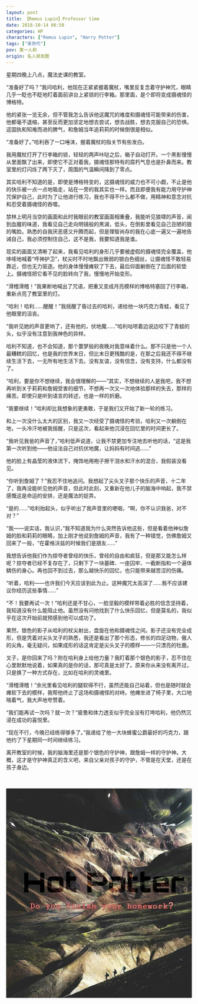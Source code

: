 ```yaml
---
layout: post
title: 【Remus Lupin】Professor time
date: 2018-10-14 06:50
categories: HP
characters: ["Remus Lupin", "Harry Potter"]
tags: ["亲世代"]
pov: 第一人称
origin: 名人朋友圈
---
```


星期四晚上八点，魔法史课的教室。

“准备好了吗？”我问哈利，他现在正紧紧握着魔杖，嘴里反复念着守护神咒，眼睛几乎一眨也不眨地盯着面前讲台上紧锁的行李箱。那里面，是个即将变成摄魂怪的博格特。

他的紧张一览无余，但不管我怎么告诉他这魔咒的难度和摄魂怪可能带来的伤害，他都毫不退缩，甚至反而更加坚定地想去尝试，想去战胜，想去克服自己的恐惧。这固执和知难而进的脾气，和詹姆当年追莉莉的时候倒很是相似。

“准备好了。”哈利吞了一口唾沫，握着魔杖的指关节有些发白。

我用魔杖打开了行李箱的锁，轻轻的两声咔哒之后，箱子自动打开。一个黑影慢慢从里面飘了出来，即使它不正对着我，摄魂怪那特有的腐朽气息也是扑鼻而来。教室里的灯闪烁了两下灭了，周围的气温瞬间降到了零点。

其实哈利不知道的是，即使是博格特变的，这摄魂怪的威力也不可小觑，不止是他的快乐被一点一点地吸走，站在一旁的我其实也一样。而且即便我有能力用守护神咒保护自己，此时为了让他进行练习，我也不得不什么都不做，用精神和意念对抗和忍受着摄魂怪的吞噬。

禁林上明月当空的画面和此时我眼前的教室画面相重叠，我能听见狼啸的声音，闻到血腥的味道，我看见自己走向明镜般的黑湖，低头，在倒影里看见自己丑陋的狼的嘴脸。熟悉的自我厌恶感又升腾而起，但是理智尚存的我在心底一遍又一遍地告诫自己，我必须控制住自己，这不是我，我要知道我是谁。

现实的画面又清晰了起来，我看见哈利的身形几乎要被虚假的摄魂怪完全覆盖，他哆嗦地喊着“呼神护卫”，杖尖时不时地飘出微弱的银白色细丝，让摄魂怪不敢轻易靠近，但也无力驱逐。他的身体慢慢瘫软了下去，最后仰面躺倒在了后面的软垫上。摄魂怪把它看不见的脸转向了我，慢慢地开始变形。

“滑稽滑稽！”我果断地喊出了咒语，把重又变成月亮模样的博格特塞回了行李箱，重新点亮了教室里的灯。

“哈利！哈利……醒醒！”我摇醒了昏过去的哈利，递给他一块巧克力青蛙，看见了他眼里的沮丧。

“我听见她的声音更响了，还有他的，伏地魔……”哈利咕哝着边说边咬下了青蛙的头，似乎没有注意到我神色的异样。

哈利不知道，也不会知道，那个噩梦般的夜晚对我意味着什么。那不只是他一个人最糟糕的回忆，也是我的世界末日，但比末日更残酷的是，在那之后我还不得不继续生活下去，一无所有地生活下去。没有友谊，没有信念，没有支持，什么都没有了。

“哈利，要是你不想继续，我会很理解的——”其实，不想继续的人是我吧，我不想再听到关于莉莉和詹姆受害的细节，不想再一次又一次地体验那样的失去，那样的痛苦。即使只是听到语言的转述，也是一样的折磨。

“我要继续！”哈利却比我想象的更勇敢，于是我们又开始了新一轮的练习。

和上一次没什么太大的区别，我又一次经受了摄魂怪的考验，哈利又一次躺倒在地，一头冷汗地被我摇醒，只是这次，看起来他沉浸在回忆里的时间更长了。

“我听见我爸的声音了，”哈利低声说道，让我不禁更加专注地去听他的话，“这是我第一次听到他——他设法自己对抗伏地魔，让妈妈有时间逃……”

他的脸上有晶莹的液体流下，掩饰地用袍子擦干泪水和汗水的混合，我假装没看见。

“你听到詹姆了？”我忍不住地追问。我想起了尖头叉子那个快乐的声音，十二年了，我再没能听见他的声音，但此时此刻，又重新在他儿子的脑海中响起，我不禁感慨这是命运的安排，还是魔法的捉弄。

“是的……”哈利抬起头，似乎听出了我声音里的哽咽，“啊，你不认识我爸，对不对？”

“我——说实话，我认识，”我不知道我为什么突然告诉他这些，但是看着他神似詹姆的脸和莉莉的眼睛，加上刚才他说到詹姆的声音，我有了一种错觉，仿佛詹姆又回来了一般，“在霍格沃兹的时候我们是朋友……”

我想告诉他我们作为掠夺者曾经的快乐，曾经的自由和疯狂，但是那又能怎么样呢？掠夺者已经不复存在了，只剩下了一块墓碑、一座囚牢、一截断指和一个遍体鳞伤的身心。再也回不到过去，那么越快乐的回忆，也只能带来越苦涩的伤痛。

“听着，哈利——也许我们今天应该到此为止。这种魔咒太高深了……我不应该建议你经历这些事情……”

“不！我要再试一次！”哈利还是不甘心，一脸坚毅的模样带着必胜的信念坚持着，我知道没有什么能阻止他。虽然没有问他找到了什么快乐回忆，但是莫名的，我似乎在这次开始前就预感到他可以成功了。

果然，银色的影子从哈利的杖尖射出，盘旋在他和摄魂怪之间。影子还没有完全成形，但是凭着对尖头叉子的熟悉，我还是看出了那个形态，修长的四足动物，傲人的尖角，毫无疑问，如果成形的话这肯定是尖头叉子的模样——一只漂亮的牡鹿。

叉子，是你回来了吗？附在哈利身上给他力量？我盯着那个银色的影子，忍不住在心里默默地说着，如果真的是你的话，那可真是太好了。原来你从来没有离开过，只是换了一种方式存在，比如在哈利的灵魂里。

“滑稽滑稽！”余光里看见哈利的腿软得不行，虽然还能自己站着，但也是随时就会瘫软下去的模样，我帮他终止了这场和摄魂怪的对峙。他瘫坐进了椅子里，大口地喘着气，我大声地夸赞着。

“我们能再试一次吗？就一次？”疲惫和体力透支似乎完全没有打垮哈利，他仍然沉浸在成功的喜悦里。

“现在不行，今晚已经练得够多了。”我递给了他一大块蜂蜜公爵最好的巧克力，跟他约了下星期同一时间继续练习。

离开教室的时候，我的脑海里还是那个银色的守护神，跟詹姆一样的守护神。大概，这才是守护神真正的含义吧，来自父亲对孩子的守护，不管是在天堂，还是在孩子身边。

<br><br>
![](/assets/images/mrpyq/2018-10-14-Remus-Lupin.jpg)